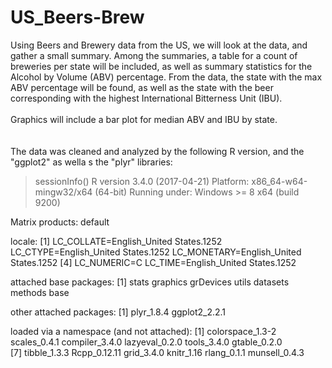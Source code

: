 # US_Beers-Brew
Using Beers and Brewery data from the US, we will look at the data, and gather a small summary.  Among the summaries, a table for a count of breweries per state will be included, as well as summary statistics for the Alcohol by Volume (ABV) percentage.  From the data, the state with the max ABV percentage will be found, as well as the state with the beer corresponding with the highest International Bitterness Unit (IBU).  <br><br> Graphics will include a bar plot for median ABV and IBU by state.<br><br><br>The data was cleaned and analyzed by the following R version, and the "ggplot2" as wella s the "plyr" libraries:


> sessionInfo()
R version 3.4.0 (2017-04-21)
Platform: x86_64-w64-mingw32/x64 (64-bit)
Running under: Windows >= 8 x64 (build 9200)

Matrix products: default

locale:
[1] LC_COLLATE=English_United States.1252  LC_CTYPE=English_United States.1252    LC_MONETARY=English_United States.1252
[4] LC_NUMERIC=C                           LC_TIME=English_United States.1252    

attached base packages:
[1] stats     graphics  grDevices utils     datasets  methods   base     

other attached packages:
[1] plyr_1.8.4    ggplot2_2.2.1

loaded via a namespace (and not attached):
 [1] colorspace_1.3-2 scales_0.4.1     compiler_3.4.0   lazyeval_0.2.0   tools_3.4.0      gtable_0.2.0    
 [7] tibble_1.3.3     Rcpp_0.12.11     grid_3.4.0       knitr_1.16       rlang_0.1.1      munsell_0.4.3  

